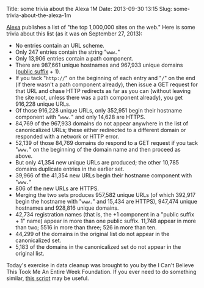 Title: some trivia about the Alexa 1M
Date: 2013-09-30 13:15
Slug: some-trivia-about-the-alexa-1m

[Alexa](http://www.alexa.com/) publishes a list of "the top 1,000,000
sites on the web." Here is some trivia about this list (as it was on
September 27, 2013):

* No entries contain an URL scheme.
* Only 247 entries contain the string "`www.`"
* Only 13,906 entries contain a path component.
* There are 987,661 unique hostnames and 967,933 unique domains
  ([public suffix](http://publicsuffix.org/) + 1).
* If you tack "`http://`" on the beginning of each entry and "`/`"
  on the end (if there wasn't a path component already), then issue a GET
  request for that URL and chase HTTP redirects as far as you can (without
  leaving the site root, unless there was a path component already), you
  get 916,228 unique URLs.
* Of those 916,228 unique URLs, only 352,951 begin their hostname
  component with "`www.`" and only 14,628 are HTTPS.
* 84,769 of the 967,933 domains do not appear anywhere in the list of
  canonicalized URLs; these either redirected to a different domain or
  responded with a network or HTTP error.
* 52,139 of those 84,769 domains do respond to a GET request if you
  tack "`www.`" on the beginning of the domain name and then proceed as
  above.
* But only 41,354 new unique URLs are produced; the other 10,785
  domains duplicate entries in the earlier set.
* 39,966 of the 41,354 new URLs begin their hostname component with
  "`www.`"
* 806 of the new URLs are HTTPS.
* Merging the two sets produces 957,582 unique URLs (of which 392,917
  begin the hostname with "`www.`" and 15,434 are HTTPS), 947,474 unique
  hostnames and 928,816 unique domains.
* 42,734 registration names (that is, the +1 component in a "public
  suffix + 1" name) appear in more than one public suffix. 11,748 appear
  in more than two; 5516 in more than three; 526 in more than ten.
* 44,299 of the domains in the original list do not appear in the
  canonicalized set.
* 5,183 of the domains in the canonicalized set do not appear in the
  original list.

Today's exercise in data cleanup was brought to you by the I Can't
Believe This Took Me An Entire Week Foundation. If you ever need to do
something similar, [this script](/scratchpad/canonurls) may be useful.
